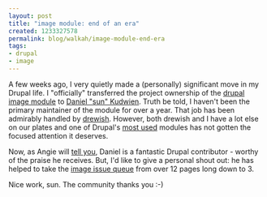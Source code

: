 ```yaml
--- 
layout: post
title: "image module: end of an era"
created: 1233327578
permalink: blog/walkah/image-module-end-era
tags: 
- drupal
- image
---
```

A few weeks ago, I very quietly made a (personally) significant move in my Drupal life. I "officially" transferred the project ownership of the [drupal image module](http://drupal.org/project/image) to [Daniel "sun" Kudwien](http://drupal.org/user/54136). Truth be told, I haven't been the primary maintainer of the module for over a year. That job has been admirably handled by [drewish](http://drupal.org/user/34869). However, both drewish and I have a lot else on our plates and one of Drupal's [most used](http://drupal.org/project/usage) modules has not gotten the focused attention it deserves.

Now, as Angie will [tell you](http://webchick.net/contributor-spotlight/daniel-kudwien), Daniel is a fantastic Drupal contributor - worthy of the praise he receives. But, I'd like to give a personal shout out: he has helped to take the [image issue queue](http://drupal.org/project/issues/image) from over 12 pages long down to 3. 

Nice work, sun. The community thanks you :-)
